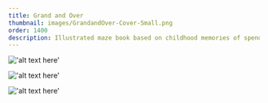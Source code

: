 ```yaml
---
title: Grand and Over 
thumbnail: images/GrandandOver-Cover-Small.png
order: 1400
description: Illustrated maze book based on childhood memories of spending time at my grandparents house. Maze-book format chosen to enforce the idea of the imprecise and often ambiguous quality of memories.
---
```


!['alt text here'](images/GrandandOver-Cover-Small.png)

!['alt text here'](images/GrandandOver-Detail.jpg)

!['alt text here'](images/GrandandOver-Flat.jpg)
